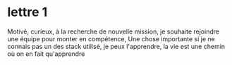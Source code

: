 # lettre 1

Motivé, curieux, à la recherche de nouvelle mission, je souhaite rejoindre une équipe pour 
monter en compétence, 
Une chose importante si je ne connais pas un des stack utilisé, je peux l'apprendre, la vie est une chemin où on en fait qu'apprendre 